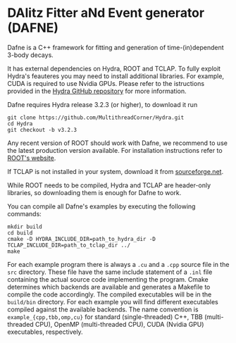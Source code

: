 DAlitz Fitter aNd Event generator (DAFNE)
=========================================

Dafne is a C++ framework for fitting and generation of time-(in)dependent 3-body decays.

It has external dependencies on Hydra, ROOT and TCLAP.
To fully exploit Hydra's feauteres you may need to install additional libraries.
For example, CUDA is required to use Nvidia GPUs. Please refer to the istructions
provided in the [Hydra GitHub repository](https://github.com/MultithreadCorner/Hydra)
for more information.

Dafne requires Hydra release 3.2.3 (or higher), to download it run

```
git clone https://github.com/MultithreadCorner/Hydra.git
cd Hydra
git checkout -b v3.2.3
```

Any recent version of ROOT should work with Dafne, we recommend to use the latest production
version available. For installation instructions refer to [ROOT's website](https://root.cern.ch).

If TCLAP is not installed in your system, download it from [sourceforge.net](http://tclap.sourceforge.net).

While ROOT needs to be compiled, Hydra and TCLAP are header-only libraries, so downloading them is enough
for Dafne to work.

You can compile all Dafne's examples by executing the following commands:
			
```
mkdir build
cd build
cmake -D HYDRA_INCLUDE_DIR=path_to_hydra_dir -D TCLAP_INCLUDE_DIR=path_to_tclap_dir ../
make
```

For each example program there is always a ``.cu`` and a ``.cpp`` source file in the ``src`` directory.
These file have the same include statement of a ``.inl`` file containing the actual source code implementing the program.
Cmake determines which backends are available and generates a Makefile to compile the code accordingly.
The compiled executables will be in the ``build/bin`` directory. For each example you will find different executables
compiled against the available backends. The name convention is `example_{cpp,tbb,omp,cu}` for standard (single-threaded) C++,
TBB (multi-threaded CPU), OpenMP (multi-threaded CPU), CUDA (Nvidia GPU) executables, respectively.			               
			               
